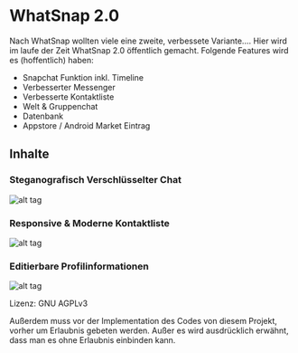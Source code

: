 # WhatSnap 2.0

Nach WhatSnap wollten viele eine zweite, verbessete Variante....
Hier wird im laufe der Zeit WhatSnap 2.0 öffentlich gemacht.
Folgende Features wird es (hoffentlich) haben:
 - Snapchat Funktion inkl. Timeline
 - Verbesserter Messenger
 - Verbesserte Kontaktliste
 - Welt & Gruppenchat
 - Datenbank
 - Appstore / Android Market Eintrag
 
## Inhalte ##

### Steganografisch Verschlüsselter Chat ###
![alt tag](https://i.gyazo.com/d80ca2dc25b198fe76fad441a25e72d2.png)

### Responsive & Moderne Kontaktliste ###
![alt tag](https://i.gyazo.com/c78949a3aa7161d507b92c583cb64d54.png)

### Editierbare Profilinformationen ###
![alt tag](https://i.gyazo.com/77ec787ccb1eee0db8f6edc6fd1fb88c.png)


Lizenz: GNU AGPLv3

Außerdem muss vor der Implementation des Codes von diesem Projekt,
vorher um Erlaubnis gebeten werden. Außer es wird ausdrücklich erwähnt,
dass man es ohne Erlaubnis einbinden kann.
